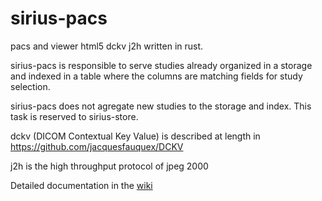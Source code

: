 # sirius-pacs

pacs and viewer html5 dckv j2h written in rust. 

sirius-pacs is responsible to serve studies already organized in a storage and indexed in a table where the columns are matching fields for study selection. 

sirius-pacs does not agregate new studies to the storage and index. This task is reserved to sirius-store.

dckv (DICOM Contextual Key Value) is described at length in https://github.com/jacquesfauquex/DCKV

j2h is the high throughput protocol of jpeg 2000

Detailed documentation in the [wiki](https://github.com/opendicom/sirius-pacs/wiki)
